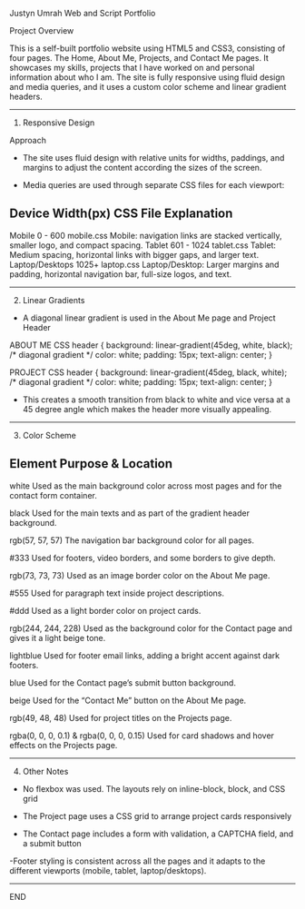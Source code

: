 Justyn Umrah Web and Script Portfolio

Project Overview

This is a self-built portfolio website using HTML5 and CSS3, consisting of four pages. The Home, About Me, Projects, and Contact Me pages. It showcases my skills, projects that I have worked on and personal information about who I am. The site is fully responsive using fluid design and media queries, and it uses a custom color scheme and linear gradient headers.
__________________________________________________________________

1. Responsive Design

Approach

- The site uses fluid design with relative units for widths, paddings, and margins to adjust the content according the sizes of the screen.

- Media queries are used through separate CSS files for each viewport:

Device             Width(px)        CSS File     Explanation
------------------------------------------------------------------
Mobile             0 - 600          mobile.css   Mobile: navigation links are stacked vertically, smaller logo, and compact spacing.
Tablet             601 - 1024       tablet.css   Tablet: Medium spacing, horizontal links with bigger gaps, and larger text.
Laptop/Desktops    1025+            laptop.css   Laptop/Desktop: Larger margins and padding, horizontal navigation bar, full-size logos, and text.
__________________________________________________________________

2. Linear Gradients

- A diagonal linear gradient is used in the About Me page and Project Header

ABOUT ME CSS
header {
    background: linear-gradient(45deg, white, black); /* diagonal gradient */
    color: white;
    padding: 15px;
    text-align: center;
}

PROJECT CSS
header {
    background: linear-gradient(45deg, black, white); /* diagonal gradient */
    color: white;
    padding: 15px;
    text-align: center;
}

- This creates a smooth transition from black to white and vice versa at a 45 degree angle which makes the header more visually appealing.
___________________________________________________________________

3. Color Scheme

Element                                          Purpose & Location
-------------------------------------------------------------------------------
white                                            Used as the main background color across most pages and for the contact form container.

black                                            Used for the main texts and as part of the gradient header background.

rgb(57, 57, 57)                                The navigation bar background color for all pages.

#333                                           Used for footers, video borders, and some borders to give depth.

rgb(73, 73, 73)                                Used as an image border color on the About Me page.

#555                                           Used for paragraph text inside project descriptions.

#ddd                                           Used as a light border color on project cards.

rgb(244, 244, 228)                             Used as the background color for the Contact page and gives it a light beige tone.

lightblue                                        Used for footer email links, adding a bright accent against dark footers.

blue                                             Used for the Contact page’s submit button background.

beige                                            Used for the “Contact Me” button on the About Me page.

rgb(49, 48, 48)                                Used for project titles on the Projects page.

rgba(0, 0, 0, 0.1) & rgba(0, 0, 0, 0.15)     Used for card shadows and hover effects on the Projects page.
_________________________________________________________________________________

4. Other Notes
- No flexbox was used. The layouts rely on inline-block, block, and CSS grid

- The Project page uses a CSS grid to arrange project cards responsively

- The Contact page includes a form with validation, a CAPTCHA field, and a submit button

-Footer styling is consistent across all the pages and it adapts to the different viewports (mobile, tablet, laptop/desktops).
_________________________________________________________________________________

END
